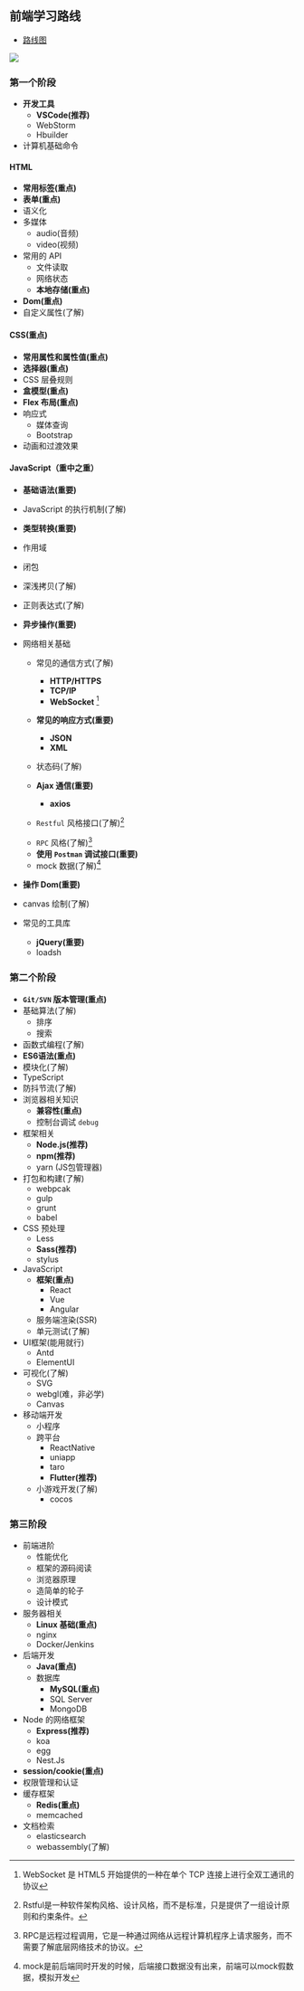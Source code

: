 ## 前端学习路线

- [路线图](https://roadmap.sh/)

<img src="../../img/%E5%89%8D%E7%AB%AF%E5%AD%A6%E4%B9%A0%E8%B7%AF%E7%BA%BF%E5%9B%BE.png" />

### 第一个阶段

- **开发工具**
  - **VSCode(推荐)**
  - WebStorm
  - Hbuilder
- 计算机基础命令

#### HTML

- **常用标签(重点)**
- **表单(重点)**
- 语义化
- 多媒体
  - audio(音频)
  - video(视频)
- 常用的 API
  - 文件读取
  - 网络状态
  - **本地存储(重点)**
- **Dom(重点)**
- 自定义属性(了解)

#### CSS(重点)

- **常用属性和属性值(重点)**
- **选择器(重点)**
- CSS 层叠规则
- **盒模型(重点)**
- **Flex 布局(重点)**
- 响应式
  - 媒体查询
  - Bootstrap
- 动画和过渡效果

#### JavaScript（重中之重）

- **基础语法(重要)**

- JavaScript 的执行机制(了解)

- **类型转换(重要)**

- 作用域

- 闭包

- 深浅拷贝(了解)

- 正则表达式(了解)

- **异步操作(重要)**

- 网络相关基础

  - 常见的通信方式(了解)
    - **HTTP/HTTPS**
    - **TCP/IP**
    - **WebSocket** [^1]
    
    [^1]: WebSocket 是 HTML5 开始提供的一种在单个 TCP 连接上进行全双工通讯的协议
    
  - **常见的响应方式(重要)**
    
    - **JSON**
    - **XML**
    
  - 状态码(了解)
  
  - **Ajax 通信(重要)**
  
  	- **axios**
  
  - `Restful` 风格接口(了解)[^2]
  
  [^2]: Rstful是一种软件架构风格、设计风格，而不是标准，只是提供了一组设计原则和约束条件。
  
  - `RPC` 风格(了解)[^3]
  
  [^3]: RPC是远程过程调用，它是一种通过网络从远程计算机程序上请求服务，而不需要了解底层网络技术的协议。
  
  - **使用 `Postman` 调试接口(重要)**
  - mock 数据(了解)[^4]
  
  [^4]: mock是前后端同时开发的时候，后端接口数据没有出来，前端可以mock假数据，模拟开发
  
- **操作 Dom(重要)**

- canvas 绘制(了解)

- 常见的工具库
  - **jQuery(重要)**
  - loadsh

### 第二个阶段

- **`Git/SVN` 版本管理(重点)**
- 基础算法(了解)
  - 排序
  - 搜索
- 函数式编程(了解)
- **ES6语法(重点)**
- 模块化(了解)
- TypeScript
- 防抖节流(了解)
- 浏览器相关知识
  - **兼容性(重点)**
  - 控制台调试 `debug`
- 框架相关
  - **Node.js(推荐)**
  - **npm(推荐)**
  - yarn (JS包管理器)
- 打包和构建(了解)
  - webpcak
  - gulp
  - grunt
  - babel
- CSS 预处理
  - Less
  - **Sass(推荐)**
  - stylus
- JavaScript
  - **框架(重点)**
    - React
    - Vue
    - Angular
  - 服务端渲染(SSR)
  - 单元测试(了解)
- UI框架(能用就行)
  - Antd
  - ElementUI
- 可视化(了解)
  - SVG
  - webgl(难，非必学)
  - Canvas
- 移动端开发
  - 小程序
  - 跨平台
    - ReactNative
    - uniapp
    - taro
    - **Flutter(推荐)**
  - 小游戏开发(了解)
    - cocos

### 第三阶段

- 前端进阶
  - 性能优化
  - 框架的源码阅读
  - 浏览器原理
  - 造简单的轮子
  - 设计模式
- 服务器相关
  - **Linux 基础(重点)**
  - nginx
  - Docker/Jenkins
- 后端开发
  - **Java(重点)**
  - 数据库
    - **MySQL(重点)**
    - SQL Server
    - MongoDB
- Node 的网络框架
  - **Express(推荐)**
  - koa
  - egg
  - Nest.Js
- **session/cookie(重点)**
- 权限管理和认证
- 缓存框架
  - **Redis(重点)**
  - memcached
- 文档检索
  - elasticsearch
  - webassembly(了解)

